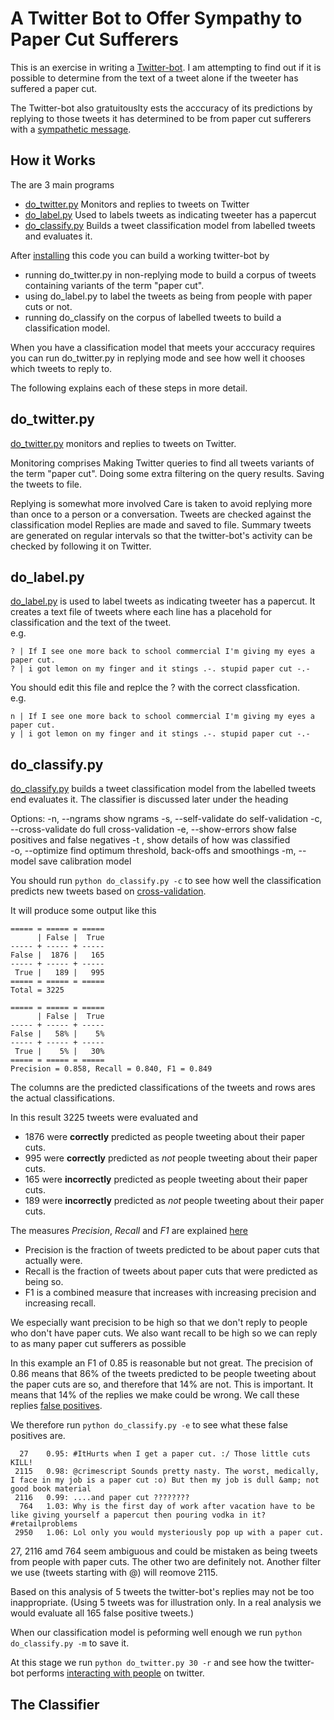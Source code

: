 A Twitter Bot to Offer Sympathy to Paper Cut Sufferers
======================================================

This is an exercise in writing a [Twitter-bot](http://twitter.com/OwwwPapercut). 
I am attempting to find out if it is possible
to determine from the text of a tweet alone if the tweeter has suffered a 
paper cut. 

The Twitter-bot also gratuitouslty ests the acccuracy of its predictions by replying to 
those tweets it has determined to be from paper cut sufferers with a 
[sympathetic message](https://github.com/peterwilliams97/twitter_bot/blob/master/do_twitter.py#L292).

How it Works
------------
The are 3 main programs

* [do_twitter.py](https://github.com/peterwilliams97/twitter_bot/blob/master/do_twitter.py) Monitors and replies to tweets on Twitter 
* [do_label.py](https://github.com/peterwilliams97/twitter_bot/blob/master/do_label.py) Used to labels tweets as indicating tweeter has a papercut 
* [do_classify.py](https://github.com/peterwilliams97/twitter_bot/blob/master/do_classify.py) Builds a tweet classification model from labelled tweets and evaluates it.  

After [installing](https://github.com/peterwilliams97/twitter_bot/blob/master/INSTALL.md) this code you can build a working twitter-bot by 
* running do_twitter.py in non-replying mode to build a corpus of tweets containing variants of the term "paper cut".
* using do_label.py to label the tweets as being from people with paper cuts or not.
* running do_classify on the corpus of labelled tweets to build a classification model.

When you have a classification model that meets your acccuracy requires you can run do_twitter.py in replying mode and see how well it chooses
which tweets to reply to. 

The following explains each of these steps in more detail.

do_twitter.py
-------------
[do_twitter.py](http://github.com/peterwilliams97/twitter_bot/blob/master/do_twitter.py) monitors and replies to tweets on Twitter.

Monitoring comprises
    Making Twitter queries to find all tweets variants of the term "paper cut".
    Doing some extra filtering on the query results.
    Saving the tweets to file.
    
Replying is somewhat more involved
    Care is taken to avoid replying more than once to a person or a conversation.
    Tweets are checked against the classification model
    Replies are made and saved to file.
    Summary tweets are generated on regular intervals so that the twitter-bot's activity can be checked by following it on Twitter.
 
do_label.py
----------- 
[do_label.py](https://github.com/peterwilliams97/twitter_bot/blob/master/do_label.py) is used to label tweets as indicating tweeter 
has a papercut.  It creates a text file of tweets where each line has a placehold for classification and the text of the tweet.     
e.g.

    ? | If I see one more back to school commercial I'm giving my eyes a paper cut.
    ? | i got lemon on my finger and it stings .-. stupid paper cut -.-

You should edit this file and replce the ? with the correct classfication.  
e.g.    

    n | If I see one more back to school commercial I'm giving my eyes a paper cut.
    y | i got lemon on my finger and it stings .-. stupid paper cut -.-    

do_classify.py
--------------    
[do_classify.py](https://github.com/peterwilliams97/twitter_bot/blob/master/do_classify.py) builds a tweet classification model from 
the labelled tweets end evaluates it. The classifier is discussed later under the heading

Options:
    -n, --ngrams          show ngrams
    -s, --self-validate   do self-validation
    -c, --cross-validate  do full cross-validation
    -e, --show-errors     show false positives and false negatives
    -t <string>,          show details of how <string> was classified  
    -o, --optimize        find optimum threshold, back-offs and smoothings
    -m, --model           save calibration model
    
You should run `python do_classify.py -c` to see how well the classification predicts new tweets based on 
[cross-validation](http://en.wikipedia.org/wiki/Cross-validation_\(statistics\)). 

It will produce some output like this

    ===== = ===== = =====
          | False |  True
    ----- + ----- + -----
    False |  1876 |   165
    ----- + ----- + -----
     True |   189 |   995
    ===== = ===== = =====
    Total = 3225

    ===== = ===== = =====
          | False |  True
    ----- + ----- + -----
    False |   58% |    5%
    ----- + ----- + -----
     True |    5% |   30%
    ===== = ===== = =====
    Precision = 0.858, Recall = 0.840, F1 = 0.849 

The columns are the predicted classifications of the tweets and rows ares the actual classifications.

In this result 3225 tweets were evaluated and
* 1876 were __correctly__ predicted as people tweeting about their paper cuts.   
* 995 were __correctly__ predicted as _not_ people tweeting about their paper cuts. 
* 165 were __incorrectly__ predicted as people tweeting about their paper cuts.   
* 189 were __incorrectly__ predicted as _not_ people tweeting about their paper cuts. 

The measures _Precision_, _Recall_ and _F1_ are explained 
[here](http://tomazkovacic.com/blog/74/evaluation-metrics-for-text-extraction-algorithms/)
* Precision is the fraction of tweets predicted to be about paper cuts that actually were.
* Recall is the fraction of tweets about paper cuts that were predicted as being so.
* F1 is a combined measure that increases with increasing precision and increasing recall.

We especially want precision to be high so that we don't reply to people who don't have paper cuts.
We also want recall to be high so we can reply to as many paper cut sufferers as possible 

In this example an F1 of 0.85 is reasonable but not great. The precision of 0.86 means that 86% of the tweets 
predicted to be people tweeting about the paper cuts are so, and therefore that 14% are not.
This is important. It means that 14% of the replies we make could be wrong. We call these replies 
[false positives](http://en.wikipedia.org/wiki/Type_I_and_type_II_errors#False_positive_error).

We therefore run `python do_classify.py -e` to see what these false positives are.

      27    0.95: #ItHurts when I get a paper cut. :/ Those little cuts KILL!
     2115   0.98: @crimescript Sounds pretty nasty. The worst, medically, I face in my job is a paper cut :o) But then my job is dull &amp; not good book material
     2116   0.99: ....and paper cut ????????
      764   1.03: Why is the first day of work after vacation have to be like giving yourself a papercut then pouring vodka in it? #retailproblems
     2950   1.06: Lol only you would mysteriously pop up with a paper cut. 

27, 2116 amd 764 seem ambiguous and could be mistaken as being tweets from people with paper cuts. The other two are definitely not. 
Another filter we use (tweets starting with @) will reomove 2115. 

Based on this analysis of 5 tweets the twitter-bot's replies may not be too inappropriate. (Using 5 tweets was for illustration
only. In a real analysis we would evaluate all 165 false positive tweets.)

When our classification model is peforming well enough we run `python do_classify.py -m` to save it.

At this stage we run `python do_twitter.py 30 -r` and see how the twitter-bot performs 
[interacting with people](http://twitter.com/OwwwPapercut/favorites) on twitter.

The Classifier
--------------  
